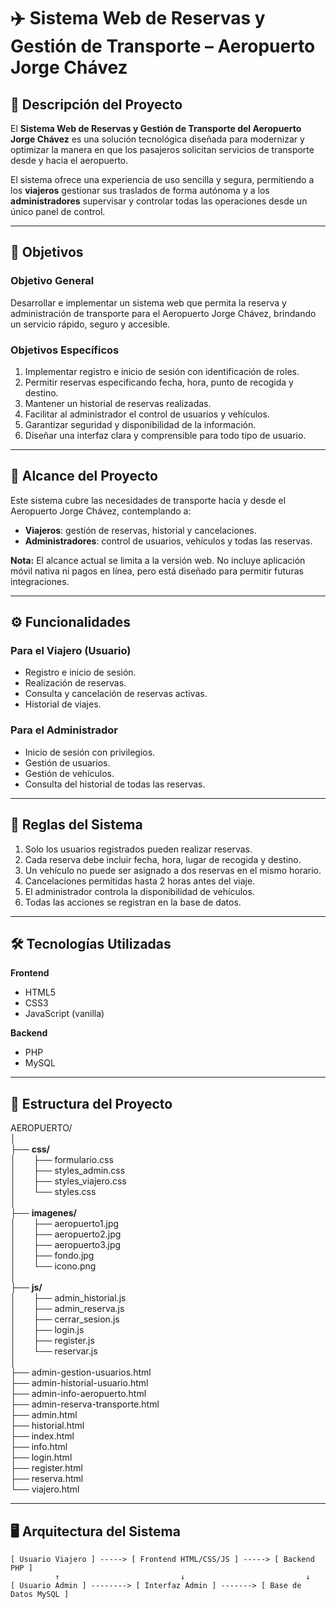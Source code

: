 # ✈️ Sistema Web de Reservas y Gestión de Transporte – Aeropuerto Jorge Chávez

## 📄 Descripción del Proyecto
El **Sistema Web de Reservas y Gestión de Transporte del Aeropuerto Jorge Chávez** es una solución tecnológica diseñada para modernizar y optimizar la manera en que los pasajeros solicitan servicios de transporte desde y hacia el aeropuerto.

El sistema ofrece una experiencia de uso sencilla y segura, permitiendo a los **viajeros** gestionar sus traslados de forma autónoma y a los **administradores** supervisar y controlar todas las operaciones desde un único panel de control.

---

## 🎯 Objetivos

### Objetivo General
Desarrollar e implementar un sistema web que permita la reserva y administración de transporte para el Aeropuerto Jorge Chávez, brindando un servicio rápido, seguro y accesible.

### Objetivos Específicos
1. Implementar registro e inicio de sesión con identificación de roles.
2. Permitir reservas especificando fecha, hora, punto de recogida y destino.
3. Mantener un historial de reservas realizadas.
4. Facilitar al administrador el control de usuarios y vehículos.
5. Garantizar seguridad y disponibilidad de la información.
6. Diseñar una interfaz clara y comprensible para todo tipo de usuario.

---

## 📌 Alcance del Proyecto
Este sistema cubre las necesidades de transporte hacia y desde el Aeropuerto Jorge Chávez, contemplando a:
- **Viajeros**: gestión de reservas, historial y cancelaciones.
- **Administradores**: control de usuarios, vehículos y todas las reservas.

**Nota:** El alcance actual se limita a la versión web. No incluye aplicación móvil nativa ni pagos en línea, pero está diseñado para permitir futuras integraciones.

---

## ⚙️ Funcionalidades

### Para el Viajero (Usuario)
- Registro e inicio de sesión.
- Realización de reservas.
- Consulta y cancelación de reservas activas.
- Historial de viajes.

### Para el Administrador
- Inicio de sesión con privilegios.
- Gestión de usuarios.
- Gestión de vehículos.
- Consulta del historial de todas las reservas.

---

## 📜 Reglas del Sistema
1. Solo los usuarios registrados pueden realizar reservas.
2. Cada reserva debe incluir fecha, hora, lugar de recogida y destino.
3. Un vehículo no puede ser asignado a dos reservas en el mismo horario.
4. Cancelaciones permitidas hasta 2 horas antes del viaje.
5. El administrador controla la disponibilidad de vehículos.
6. Todas las acciones se registran en la base de datos.

---

## 🛠️ Tecnologías Utilizadas

**Frontend**
- HTML5
- CSS3
- JavaScript (vanilla)

**Backend**
- PHP
- MySQL

---

## 📂 Estructura del Proyecto

AEROPUERTO/  
│  
├── **css/**  
│  ├── formulario.css  
│  ├── styles_admin.css  
│  ├── styles_viajero.css  
│  └── styles.css  
│  
├── **imagenes/**  
│  ├── aeropuerto1.jpg  
│  ├── aeropuerto2.jpg  
│  ├── aeropuerto3.jpg  
│  ├── fondo.jpg  
│  └── icono.png  
│  
├── **js/**  
│  ├── admin_historial.js  
│  ├── admin_reserva.js  
│  ├── cerrar_sesion.js  
│  ├── login.js  
│  ├── register.js  
│  └── reservar.js  
│  
├── admin-gestion-usuarios.html  
├── admin-historial-usuario.html  
├── admin-info-aeropuerto.html  
├── admin-reserva-transporte.html  
├── admin.html  
├── historial.html  
├── index.html  
├── info.html  
├── login.html  
├── register.html  
├── reserva.html  
└── viajero.html  

---

## 🖥️ Arquitectura del Sistema

```plaintext
[ Usuario Viajero ] -----> [ Frontend HTML/CSS/JS ] -----> [ Backend PHP ]
          ↑                           ↓                           ↓
[ Usuario Admin ] --------> [ Interfaz Admin ] -------> [ Base de Datos MySQL ]
